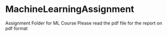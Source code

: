 # MachineLearningAssignment
Assignment Folder for ML Course
Please read the pdf file for the report on pdf format
